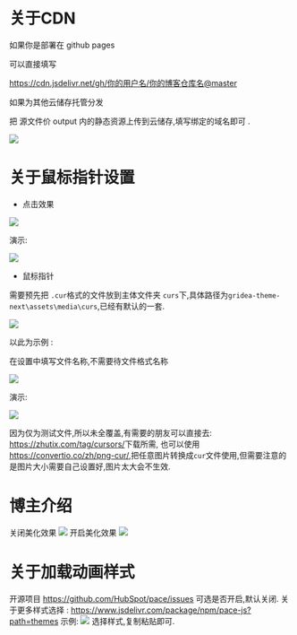 # 关于CDN

如果你是部署在 github pages

可以直接填写

https://cdn.jsdelivr.net/gh/你的用户名/你的博客仓库名@master

如果为其他云储存托管分发

把 源文件价 output 内的静态资源上传到云储存,填写绑定的域名即可 .

![](https://upimage.alexhchu.com/2020/04/22/65893bbc87747.png)



# 关于鼠标指针设置
* 点击效果

![](https://upimage.alexhchu.com/2020/04/23/f0c42f4f8f901.png)

演示:

![](https://upimage.alexhchu.com/2020/04/23/3620409f14fd1.gif)

* 鼠标指针

需要预先把 `.cur`格式的文件放到主体文件夹 `curs`下,具体路径为`gridea-theme-next\assets\media\curs`,已经有默认的一套.

![](https://upimage.alexhchu.com/2020/04/23/2c9e94422d891.png)

以此为示例 :

在设置中填写文件名称,不需要待文件格式名称

![](https://upimage.alexhchu.com/2020/04/23/f70ca1ea2e7cc.png)

演示:

![](https://upimage.alexhchu.com/2020/04/23/475ae5ea1d6c4.gif)

因为仅为测试文件,所以未全覆盖,有需要的朋友可以直接去:
<https://zhutix.com/tag/cursors/>下载所需,
也可以使用<https://convertio.co/zh/png-cur/>,把任意图片转换成`cur`文件使用,但需要注意的是图片大小需要自己设置好,图片太大会不生效.

# 博主介绍

关闭美化效果
![](https://upimage.alexhchu.com/2020/04/23/ecce36a589809.png)
开启美化效果
![](https://upimage.alexhchu.com/2020/04/23/65e6c4f11363f.gif)

# 关于加载动画样式

开源项目 https://github.com/HubSpot/pace/issues
可选是否开启,默认关闭.
关于更多样式选择 : https://www.jsdelivr.com/package/npm/pace-js?path=themes
示例:
![](https://upimage.alexhchu.com/2020/05/07/3cde4f7c68378.png)
选择样式,复制粘贴即可.




